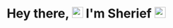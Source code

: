 <h1 align="center">Hey there, <img src="https://media2.giphy.com/media/fSptAINJfyGe3oPHNZ/giphy.gif?cid=ecf05e471fjf5h62lsscm1chr0vje9yllxvfq8sq0n72zijh&rid=giphy.gif&ct=s" width="25"> I'm Sherief <img src="https://media4.giphy.com/media/2xGrSWRdYIvQrQMFcF/giphy.gif?cid=ecf05e47iknfx2lbuohgxs2hajlx10btsty34axlett76cwf&rid=giphy.gif&ct=s" width="25"></h1>